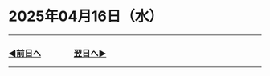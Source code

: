 # 2025年04月16日（水）

---

### [◀️前日へ](https://github.com/yuasys/chatty-journal/blob/main/2025/04/2025-04-15.md)&emsp;&emsp;&emsp;&emsp;[翌日へ▶️](https://github.com/yuasys/chatty-journal/blob/main/2025/04/2025-04-17.md)

---
